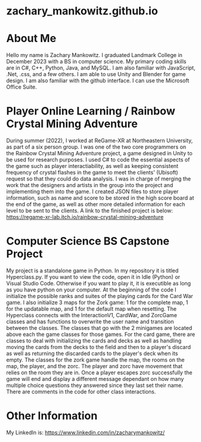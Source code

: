 # zachary_mankowitz.github.io

# About Me
Hello my name is Zachary Mankowitz. I graduated Landmark College in December 2023 with a BS in computer science.
My primary coding skills are in C#, C++, Python, Java, and MySQL. I am also familiar with JavaScript, .Net, .css, and a few others.
I am able to use Unity and Blender for game design. I am also familiar with the github interface.
I can use the Microsoft Office Suite.

# Player Online Learning / Rainbow Crystal Mining Adventure
During summer (2022), I worked at ReGame-XR at Northeastern University, as part of a six person group.
I was one of the two core programmers on the Rainbow Crystal Mining Adventure project, a game designed in Unity to be used for research purposes.
I used C# to code the essential aspects of the game such as player interactiability,
as well as keeping consistent frequency of crystal flashes in the game to meet the clients' (Ubisoft) request so that they could do data analysis.
I was in charge of merging the work that the designers and artists in the group into the project and implementing them into the game.
I created JSON files to store player information, such as name and score to be stored in the high score board at the end of the game,
as well as other more detailed information for each level to be sent to the clients.
A link to the finished project is below:
https://regame-xr-lab.itch.io/rainbow-crystal-mining-adventure

# Computer Science BS Capstone Project
My project is a standalone game in Python. In my repository it is titled Hyperclass.py.
If you want to view the code, open it in Idle (Python) or Visual Studio Code.
Otherwise if you want to play it, it is executible as long as you have python on your computer.
At the beginning of the code I initialize the possible ranks and suites of the playing cards for the Card War game.
I also initialize 3 maps for the Zork game: 1 for the complete map, 1 for the updatable map, and 1 for the default map when resetting.
The Hyperclass connects with the InteractionV1, CardWar, and ZorcGame classes and has functions to overwrite the user name and transition between the classes.
The classes that go with the 2 minigames are located above each the game classes for those games.
For the card game, there are classes to deal with initializing the cards and decks as well as handling moving the cards from the decks to the field and then to a player's discard as well as returning the discarded cards to the player's deck when its empty.
The classes for the zork game handle the map, the rooms on the map, the player, and the zorc.
The player and zorc have movement that relies on the room they are in.
Once a player escapes zorc successfully the game will end and display a different message dependant on how many multiple choice questions they answered since they last set their name.
There are comments in the code for other class interactions.

# Other Information
My LinkedIn is: https://www.linkedin.com/in/zacharymankowitz/
